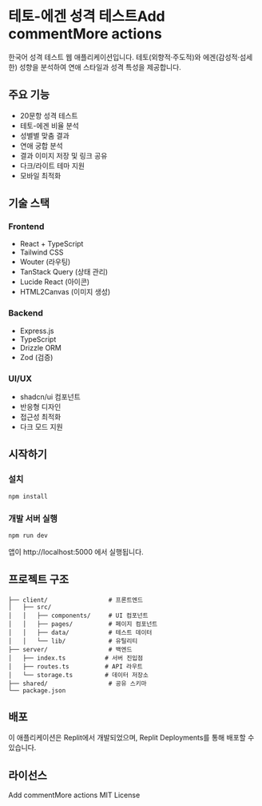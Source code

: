 # 테토-에겐 성격 테스트Add commentMore actions

한국어 성격 테스트 웹 애플리케이션입니다. 테토(외향적·주도적)와 에겐(감성적·섬세한) 성향을 분석하여 연애 스타일과 성격 특성을 제공합니다.

## 주요 기능

- 20문항 성격 테스트
- 테토-에겐 비율 분석
- 성별별 맞춤 결과
- 연애 궁합 분석
- 결과 이미지 저장 및 링크 공유
- 다크/라이트 테마 지원
- 모바일 최적화

## 기술 스택

### Frontend
- React + TypeScript
- Tailwind CSS
- Wouter (라우팅)
- TanStack Query (상태 관리)
- Lucide React (아이콘)
- HTML2Canvas (이미지 생성)

### Backend
- Express.js
- TypeScript
- Drizzle ORM
- Zod (검증)

### UI/UX
- shadcn/ui 컴포넌트
- 반응형 디자인
- 접근성 최적화
- 다크 모드 지원

## 시작하기

### 설치

```bash
npm install
```

### 개발 서버 실행

```bash
npm run dev
```

앱이 http://localhost:5000 에서 실행됩니다.

## 프로젝트 구조

```
├── client/                 # 프론트엔드
│   ├── src/
│   │   ├── components/     # UI 컴포넌트
│   │   ├── pages/          # 페이지 컴포넌트
│   │   ├── data/           # 테스트 데이터
│   │   └── lib/            # 유틸리티
├── server/                 # 백엔드
│   ├── index.ts           # 서버 진입점
│   ├── routes.ts          # API 라우트
│   └── storage.ts         # 데이터 저장소
├── shared/                 # 공유 스키마
└── package.json
```

## 배포

이 애플리케이션은 Replit에서 개발되었으며, Replit Deployments를 통해 배포할 수 있습니다.

## 라이선스
Add commentMore actions
MIT License
